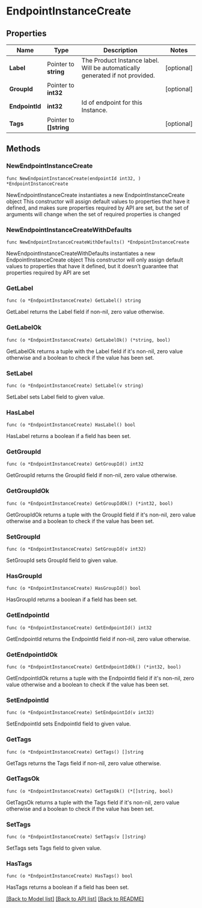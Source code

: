 # EndpointInstanceCreate

## Properties

Name | Type | Description | Notes
------------ | ------------- | ------------- | -------------
**Label** | Pointer to **string** | The Product Instance label. Will be automatically generated if not provided. | [optional] 
**GroupId** | Pointer to **int32** |  | [optional] 
**EndpointId** | **int32** | Id of endpoint for this Instance. | 
**Tags** | Pointer to **[]string** |  | [optional] 

## Methods

### NewEndpointInstanceCreate

`func NewEndpointInstanceCreate(endpointId int32, ) *EndpointInstanceCreate`

NewEndpointInstanceCreate instantiates a new EndpointInstanceCreate object
This constructor will assign default values to properties that have it defined,
and makes sure properties required by API are set, but the set of arguments
will change when the set of required properties is changed

### NewEndpointInstanceCreateWithDefaults

`func NewEndpointInstanceCreateWithDefaults() *EndpointInstanceCreate`

NewEndpointInstanceCreateWithDefaults instantiates a new EndpointInstanceCreate object
This constructor will only assign default values to properties that have it defined,
but it doesn't guarantee that properties required by API are set

### GetLabel

`func (o *EndpointInstanceCreate) GetLabel() string`

GetLabel returns the Label field if non-nil, zero value otherwise.

### GetLabelOk

`func (o *EndpointInstanceCreate) GetLabelOk() (*string, bool)`

GetLabelOk returns a tuple with the Label field if it's non-nil, zero value otherwise
and a boolean to check if the value has been set.

### SetLabel

`func (o *EndpointInstanceCreate) SetLabel(v string)`

SetLabel sets Label field to given value.

### HasLabel

`func (o *EndpointInstanceCreate) HasLabel() bool`

HasLabel returns a boolean if a field has been set.

### GetGroupId

`func (o *EndpointInstanceCreate) GetGroupId() int32`

GetGroupId returns the GroupId field if non-nil, zero value otherwise.

### GetGroupIdOk

`func (o *EndpointInstanceCreate) GetGroupIdOk() (*int32, bool)`

GetGroupIdOk returns a tuple with the GroupId field if it's non-nil, zero value otherwise
and a boolean to check if the value has been set.

### SetGroupId

`func (o *EndpointInstanceCreate) SetGroupId(v int32)`

SetGroupId sets GroupId field to given value.

### HasGroupId

`func (o *EndpointInstanceCreate) HasGroupId() bool`

HasGroupId returns a boolean if a field has been set.

### GetEndpointId

`func (o *EndpointInstanceCreate) GetEndpointId() int32`

GetEndpointId returns the EndpointId field if non-nil, zero value otherwise.

### GetEndpointIdOk

`func (o *EndpointInstanceCreate) GetEndpointIdOk() (*int32, bool)`

GetEndpointIdOk returns a tuple with the EndpointId field if it's non-nil, zero value otherwise
and a boolean to check if the value has been set.

### SetEndpointId

`func (o *EndpointInstanceCreate) SetEndpointId(v int32)`

SetEndpointId sets EndpointId field to given value.


### GetTags

`func (o *EndpointInstanceCreate) GetTags() []string`

GetTags returns the Tags field if non-nil, zero value otherwise.

### GetTagsOk

`func (o *EndpointInstanceCreate) GetTagsOk() (*[]string, bool)`

GetTagsOk returns a tuple with the Tags field if it's non-nil, zero value otherwise
and a boolean to check if the value has been set.

### SetTags

`func (o *EndpointInstanceCreate) SetTags(v []string)`

SetTags sets Tags field to given value.

### HasTags

`func (o *EndpointInstanceCreate) HasTags() bool`

HasTags returns a boolean if a field has been set.


[[Back to Model list]](../README.md#documentation-for-models) [[Back to API list]](../README.md#documentation-for-api-endpoints) [[Back to README]](../README.md)


